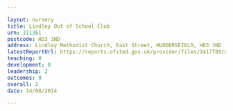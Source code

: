 ```yaml
---

layout: nursery
title: Lindley Out of School Club
urn: 311361
postcode: HD3 3ND
address: Lindley Methodist Church, East Street, HUDDERSFIELD, HD3 3ND
latestReportUrl: https://reports.ofsted.gov.uk/provider/files/2417709/urn/311361.pdf
teaching: 0
development: 0
leadership: 2
outcomes: 0
overall: 2
date: 14/08/2014

---
```

